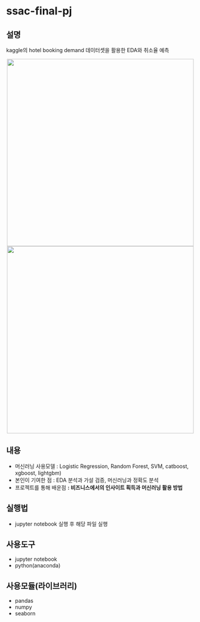 # ssac-final-pj

## 설명

kaggle의 hotel booking demand 데이터셋을 활용한 EDA와 취소율 예측
<p align="center">
  <img src="https://user-images.githubusercontent.com/72251471/111891942-234e4380-8a3a-11eb-80c1-bb945a722635.png" width = "500"/>
  <img src="https://user-images.githubusercontent.com/72251471/111891945-25180700-8a3a-11eb-9fbe-ffcd8810fb28.png" width = "500"/>
</p>


## 내용
- 머신러닝 사용모델 : Logistic Regression, Random Forest, SVM, catboost, xgboost, lightgbm)
- 본인이 기여한 점 : EDA 분석과 가설 검증, 머신러닝과 정확도 분석
- 프로젝트를 통해 배운점 **: 비즈니스에서의 인사이트 획득과 머신러닝 활용 방법**

## 실행법
- jupyter notebook 실행 후 해당 파일 실행

## 사용도구
- jupyter notebook
- python(anaconda)

## 사용모듈(라이브러리)
- pandas
- numpy
- seaborn

